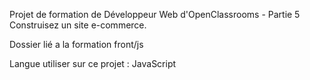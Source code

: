 Projet de formation de Développeur Web d'OpenClassrooms - Partie 5
Construisez un site e-commerce.

Dossier lié a la formation front/js

Langue utiliser sur ce projet : JavaScript
